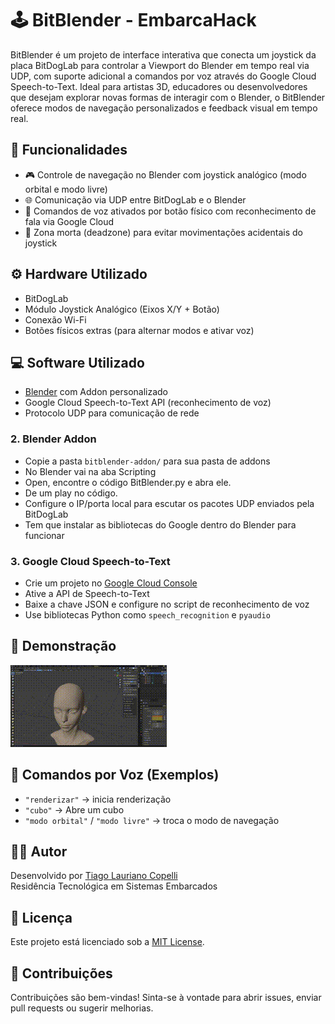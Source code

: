 # 🕹️ BitBlender - EmbarcaHack

BitBlender é um projeto de interface interativa que conecta um joystick da placa BitDogLab para controlar a Viewport do Blender em tempo real via UDP, com suporte adicional a comandos por voz através do Google Cloud Speech-to-Text.
Ideal para artistas 3D, educadores ou desenvolvedores que desejam explorar novas formas de interagir com o Blender, o BitBlender oferece modos de navegação personalizados e feedback visual em tempo real.


## 🔧 Funcionalidades

- 🎮 Controle de navegação no Blender com joystick analógico (modo orbital e modo livre)
- 🌐 Comunicação via UDP entre BitDogLab e o Blender
- 🧠 Comandos de voz ativados por botão físico com reconhecimento de fala via Google Cloud
- 🛑 Zona morta (deadzone) para evitar movimentações acidentais do joystick

## ⚙️ Hardware Utilizado

- BitDogLab
- Módulo Joystick Analógico (Eixos X/Y + Botão)
- Conexão Wi-Fi
- Botões físicos extras (para alternar modos e ativar voz)

## 💻 Software Utilizado

- [Blender](https://www.blender.org/) com Addon personalizado
- Google Cloud Speech-to-Text API (reconhecimento de voz)
- Protocolo UDP para comunicação de rede

### 2. Blender Addon

- Copie a pasta `bitblender-addon/` para sua pasta de addons
- No Blender vai na aba Scripting 
- Open, encontre o código BitBlender.py e abra ele.
- De um play no código. 
- Configure o IP/porta local para escutar os pacotes UDP enviados pela BitDogLab
- Tem que instalar as bibliotecas do Google dentro do Blender para funcionar


### 3. Google Cloud Speech-to-Text

- Crie um projeto no [Google Cloud Console](https://console.cloud.google.com/)
- Ative a API de Speech-to-Text
- Baixe a chave JSON e configure no script de reconhecimento de voz
- Use bibliotecas Python como `speech_recognition` e `pyaudio`

## 🎥 Demonstração
![BitBlender Demo](https://raw.githubusercontent.com/tiagocopelli/BitBleder/refs/heads/main/bloggif_682d2ff63791f.gif)

## 🧠 Comandos por Voz (Exemplos)
- `"renderizar"` → inicia renderização
- `"cubo"` → Abre um cubo
- `"modo orbital"` / `"modo livre"` → troca o modo de navegação

## 🙋‍♂️ Autor
Desenvolvido por [Tiago Lauriano Copelli](https://github.com/tiagocopelli)  
Residência Tecnológica em Sistemas Embarcados  

## 📜 Licença
Este projeto está licenciado sob a [MIT License](LICENSE).

## 🤝 Contribuições
Contribuições são bem-vindas! Sinta-se à vontade para abrir issues, enviar pull requests ou sugerir melhorias.
